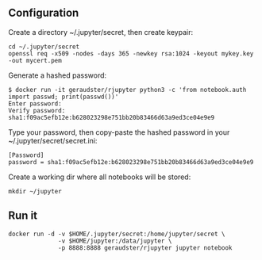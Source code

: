 
## Configuration

Create a directory ~/.jupyter/secret, then create keypair:

    cd ~/.jupyter/secret
    openssl req -x509 -nodes -days 365 -newkey rsa:1024 -keyout mykey.key -out mycert.pem

Generate a hashed password:

    $ docker run -it geraudster/rjupyter python3 -c 'from notebook.auth import passwd; print(passwd())'
    Enter password: 
    Verify password: 
    sha1:f09ac5efb12e:b628023298e751bb20b83466d63a9ed3ce04e9e9

Type your password, then copy-paste the hashed password in your ~/.jupyter/secret/secret.ini:

    [Password]
    password = sha1:f09ac5efb12e:b628023298e751bb20b83466d63a9ed3ce04e9e9

Create a working dir where all notebooks will be stored:

    mkdir ~/jupyter

## Run it

    docker run -d -v $HOME/.jupyter/secret:/home/jupyter/secret \
                  -v $HOME/jupyter:/data/jupyter \
                  -p 8888:8888 geraudster/rjupyter jupyter notebook
